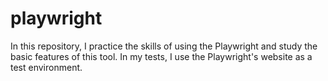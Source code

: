 # playwright
In this repository, I practice the skills of using the Playwright and study the basic features of this tool.
In my tests, I use the Playwright's website as a test environment.